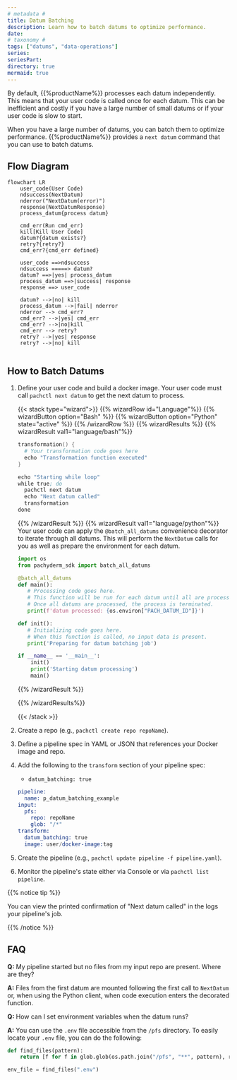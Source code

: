 ```yaml
---
# metadata # 
title: Datum Batching
description: Learn how to batch datums to optimize performance.
date: 
# taxonomy #
tags: ["datums", "data-operations"]
series:
seriesPart:
directory: true 
mermaid: true
---
```


By default, {{%productName%}} processes each datum independently. This means that your user code is called once for each datum. This can be inefficient and costly if you have a large number of small datums or if your user code is slow to start.  

When you have a large number of datums, you can batch them to optimize performance. {{%productName%}} provides a `next datum` command that you can use to batch datums. 

## Flow Diagram


```mermaid
flowchart LR
    user_code(User Code)
    ndsuccess(NextDatum)
    nderror("NextDatum(error)")
    response(NextDatumResponse)
    process_datum{process datum}

    cmd_err(Run cmd_err)
    kill[Kill User Code]  
    datum?{datum exists?}
    retry?{retry?}
    cmd_err?{cmd_err defined}

    user_code ==>ndsuccess
    ndsuccess =====> datum?
    datum? ==>|yes| process_datum
    process_datum ==>|success| response
    response ==> user_code

    datum? -->|no| kill
    process_datum -->|fail| nderror
    nderror --> cmd_err?
    cmd_err? -->|yes| cmd_err
    cmd_err? -->|no|kill
    cmd_err --> retry?
    retry? -->|yes| response
    retry? -->|no| kill
  
```

## How to Batch Datums

1. Define your user code and build a docker image. Your user code must call `pachctl next datum` to get the next datum to process.

   {{< stack type="wizard">}}
   {{% wizardRow id="Language"%}}
   {{% wizardButton option="Bash" %}}
   {{% wizardButton option="Python" state="active" %}}
   {{% /wizardRow %}}
   {{% wizardResults  %}}
   {{% wizardResult val1="language/bash"%}}
   ```s
   transformation() {
     # Your transformation code goes here
     echo "Transformation function executed"
   }

   echo "Starting while loop"
   while true; do
     pachctl next datum
     echo "Next datum called"
     transformation
   done
   ```
   {{% /wizardResult %}}
   {{% wizardResult val1="language/python"%}}
   Your user code can apply the `@batch_all_datums` convenience decorator to iterate through all datums. This will perform the `NextDatum` calls for you as well as prepare the environment for each datum.

   ```py
   import os
   from pachyderm_sdk import batch_all_datums

   @batch_all_datums
   def main():
      # Processing code goes here.
      # This function will be run for each datum until all are processed.
      # Once all datums are processed, the process is terminated.
      print(f'datum processed: {os.environ["PACH_DATUM_ID"]}')

   def init():
      # Initializing code goes here.
      # When this function is called, no input data is present.
      print('Preparing for datum batching job')

   if __name__ == '__main__':
       init()
       print('Starting datum processing')
       main()
   ```
   {{% /wizardResult %}}
  
   {{% /wizardResults%}}

   {{< /stack >}}

2. Create a repo (e.g., `pachctl create repo repoName`).
3. Define a pipeline spec in YAML or JSON that references your Docker image and repo.
4. Add the following to the `transform` section of your pipeline spec:
   - `datum_batching: true`

   ```s
   pipeline:
     name: p_datum_batching_example
   input:
     pfs:
       repo: repoName
       glob: "/*"
   transform:
     datum_batching: true
     image: user/docker-image:tag
   ```
5. Create the pipeline (e.g., `pachctl update pipeline -f pipeline.yaml`).
6. Monitor the pipeline's state either via Console or via `pachctl list pipeline`.

{{% notice tip %}}

You can view the printed confirmation of "Next datum called" in the logs your pipeline's job. 

{{% /notice %}}
## FAQ

**Q:** My pipeline started but no files from my input repo are present. Where are they?

**A:** Files from the first datum are mounted following the first call to `NextDatum` or, when using the Python client, when code execution enters the decorated function.

**Q:** How can I set environment variables when the datum runs?

**A:**  You can use the `.env` file accessible from the `/pfs` directory. To easily locate your `.env` file, you can do the following:

```python
def find_files(pattern):
    return [f for f in glob.glob(os.path.join("/pfs", "**", pattern), recursive=True)]

env_file = find_files(".env")
```

